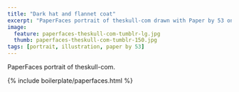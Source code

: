 ```yaml
---
title: "Dark hat and flannet coat"
excerpt: "PaperFaces portrait of theskull-com drawn with Paper by 53 on an iPad."
image: 
  feature: paperfaces-theskull-com-tumblr-lg.jpg
  thumb: paperfaces-theskull-com-tumblr-150.jpg
tags: [portrait, illustration, paper by 53]
---
```


PaperFaces portrait of theskull-com.

{% include boilerplate/paperfaces.html %}